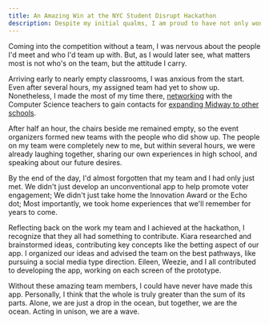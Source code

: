 ```yaml
---
title: An Amazing Win at the NYC Student Disrupt Hackathon
description: Despite my initial qualms, I am proud to have not only won the Innovation Award at the NYC Student Disrupt Hackathon, but also meet such amazing people.
---
```

Coming into the competition without a team, I was nervous about the people I'd meet and who I'd team up with. But, as I would later see, what matters most is not who's on the team, but the attitude I carry. 

Arriving early to nearly empty classrooms, I was anxious from the start. Even after several hours, my assigned team had yet to show up. Nonetheless, I made the most of my time there, [networking](https://www.linkedin.com/in/george-liu-dev) with the Computer Science teachers to gain contacts for [expanding Midway to other schools](https://midway.web.app). 

After half an hour, the chairs beside me remained empty, so the event organizers formed new teams with the people who did show up. The people on my team were completely new to me, but within several hours, we were already laughing together, sharing our own experiences in high school, and speaking about our future desires.

By the end of the day, I'd almost forgotten that my team and I had only just met. We didn't just develop an unconventional app to help promote voter engagement; We didn't just take home the Innovation Award or the Echo dot; Most importantly, we took home experiences that we'll remember for years to come.

Reflecting back on the work my team and I achieved at the hackathon, I recognize that they all had something to contribute. Kiara researched and brainstormed ideas, contributing key concepts like the betting aspect of our app. I organized our ideas and advised the team on the best pathways, like pursuing a social media type direction. Eileen, Weezie, and I all contributed to developing the app, working on each screen of the prototype.

Without these amazing team members, I could have never have made this app. Personally, I think that the whole is truly greater than the sum of its parts. Alone, we are just a drop in the ocean, but together, we are the ocean. Acting in unison, we are a wave. 
